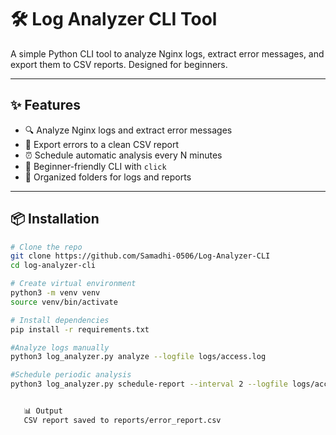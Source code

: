 # 🛠️ Log Analyzer CLI Tool

A simple Python CLI tool to analyze Nginx logs, extract error messages, and export them to CSV reports. Designed for beginners.

------

## ✨ Features

- 🔍 Analyze Nginx logs and extract error messages
- 📄 Export errors to a clean CSV report
- ⏰ Schedule automatic analysis every N minutes
- 🧠 Beginner-friendly CLI with `click`
- 📁 Organized folders for logs and reports


---

## 📦 Installation
```bash
# Clone the repo
git clone https://github.com/Samadhi-0506/Log-Analyzer-CLI
cd log-analyzer-cli

# Create virtual environment
python3 -m venv venv
source venv/bin/activate  

# Install dependencies
pip install -r requirements.txt

#Analyze logs manually
python3 log_analyzer.py analyze --logfile logs/access.log

#Schedule periodic analysis
python3 log_analyzer.py schedule-report --interval 2 --logfile logs/access.log


   📊 Output
   CSV report saved to reports/error_report.csv
